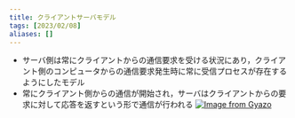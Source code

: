 ```yaml
---
title: クライアントサーバモデル
tags: [2023/02/08]
aliases: []
---
```


- サーバ側は常にクライアントからの通信要求を受ける状況にあり，クライアント側のコンピュータからの通信要求発生時に常に受信プロセスが存在するようにしたモデル
- 常にクライアント側からの通信が開始され，サーバはクライアントからの要求に対して応答を返すという形で通信が行われる
[![Image from Gyazo](https://i.gyazo.com/2f9ec96c9941fd2ce8d3ef253b00a48e.png)](https://gyazo.com/2f9ec96c9941fd2ce8d3ef253b00a48e)